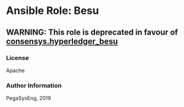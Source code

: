 # Ansible Role: Besu

## WARNING: This role is deprecated in favour of [consensys.hyperledger_besu](https://galaxy.ansible.com/consensys/hyperledger_besu)


### License

Apache


### Author Information

PegaSysEng, 2019
